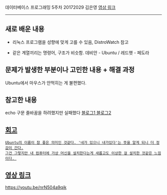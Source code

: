 데이터베이스 프로그래밍 5주차 20172029 김은영 <a href = https://youtu.be/nrN504a9qik> 영상 링크 </a>
* * *

## 새로 배운 내용

 * 리눅스 프로그램을 성향에 맞게 고를 수 있음, DistroWatch 참고

 * 같은 계열끼리는 명령어, 구조가 비슷함.
   데비안 - Ubuntu / 레드햇 - 페도라 


## 문제가 발생한 부분이나 고민한 내용 + 해결 과정

 Ubuntu에서 마우스가 안먹히는 게 불편했다.
 
 
## 참고한 내용

 echo 구문 줄바꿈을 하려했지만 실패했다
 <a href = https://blog.naver.com/redfreek2c/120116714971> 블로그1
 <a href = https://blog.naver.com/shjoo4804/221388996497> 블로그2
   

## 회고
 ```
 Ubuntu의 이름이 참 좋은 의미인 것같다. '네가 있으니 내가있다'는 뜻을 알게 되니 더 정감이 간다.
그건 그렇지만 내 컴퓨터에 가상 머신을 설치한다는게 새롭고도 이상한 걸 설치한 것같은 느낌이다. 
```

## 영상 링크
<a href = https://youtu.be/nrN504a9qik> https://youtu.be/nrN504a9qik </a>
